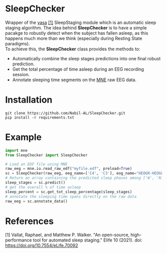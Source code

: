 # SleepChecker

Wrapper of the [yasa](https://raphaelvallat.com/yasa/build/html/index.html) [[1]](#1) 
SleepStaging module which is an automatic sleep staging algorithm. The idea behind **SleepChecker** is to have a simple 
pacakge to robustly detect when the subject has fallen asleep, as this happens much more than we think (especially 
during Resting State paradigms).  
To achieve this, the **SleepChecker** class provides the methods to:
- Automatically combine the sleep stages predictions into one final robust prediction.
- Get the total percentage of time asleep during an EEG recording session.
- Annotate sleeping time segments on the [MNE](https://mne.tools/stable/index.html) raw EEG data.

# Installation

```
git clone https://github.com/Nabil-AL/SleepChecker.git
pip install -r requirements.txt
```

# Example

```python
import mne
from SleepChecker import SleepChecker

# Load an EDF file using MNE
raw_eeg = mne.io.read_raw_edf("myfile.edf", preload=True)  
sc = SleepChecker(raw_eeg, eeg_name=['C4', 'C3'], eog_name="HEOGR-HEOGL", ref_channel=["M1", "M2"])
# Return an array containing the predicted sleep phases among ['W', 'N1', 'N2', 'N3', 'R']
sleep_stages = sc.predict()  
# get the overall % of time asleep
sleep_percent = sc.get_tot_sleep_percentage(sleep_stages)  
# annotate the sleeping time spans directly on the raw data
raw_eeg = sc.annotate_data()  
```

# References

<a id="1">[1]</a>
Vallat, Raphael, and Matthew P. Walker. "An open-source, high-performance tool for automated sleep staging." Elife 10 
(2021). doi: https://doi.org/10.7554/eLife.70092
